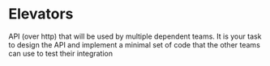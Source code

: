 # Elevators
API (over http) that will be used by multiple dependent teams. It is your task to design the API and implement a minimal set of code that the other teams can use to test their integration
